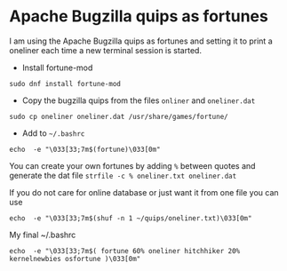 # Apache Bugzilla quips as fortunes 

I am using the Apache Bugzilla quips as fortunes and setting it to print a oneliner each time a new terminal session is started. 

- Install fortune-mod
~~~
sudo dnf install fortune-mod
~~~

- Copy the bugzilla quips from the files `onliner` and `oneliner.dat`

~~~
sudo cp oneliner oneliner.dat /usr/share/games/fortune/
~~~

- Add to `~/.bashrc`
~~~
echo  -e "\033[33;7m$(fortune)\033[0m"
~~~

You can create your own fortunes by adding `%` between quotes and generate the dat file `strfile -c % oneliner.txt oneliner.dat`

If you do not care for online database or just want it from one file you can use 
~~~
echo  -e "\033[33;7m$(shuf -n 1 ~/quips/oneliner.txt)\033[0m"
~~~

My final ~/.bashrc 
~~~
echo  -e "\033[33;7m$( fortune 60% oneliner hitchhiker 20% kernelnewbies osfortune )\033[0m"
~~~
